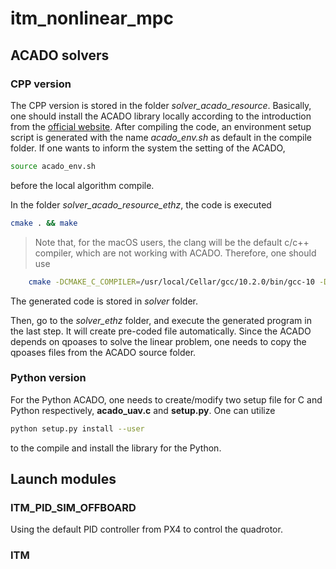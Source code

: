 # itm_nonlinear_mpc

## ACADO solvers

### CPP version

The CPP version is stored in the folder *solver_acado_resource*. Basically, one should install the ACADO library locally according to the introduction from the [official website](https://acado.github.io). After compiling the code, an environment setup script is generated with the name *acado_env.sh* as default in the compile folder. If one wants to inform the system the setting of the ACADO,

```bash
source acado_env.sh
```

before the local algorithm compile.

In the folder *solver_acado_resource_ethz*, the code is executed

```bash
cmake . && make
```

> Note that, for the macOS users, the clang will be the default c/c++ compiler, which are not working with ACADO. Therefore, one should use

```bash
    cmake -DCMAKE_C_COMPILER=/usr/local/Cellar/gcc/10.2.0/bin/gcc-10 -DCMAKE_CXX_COMPILER=/usr/local/Cellar/gcc/10.2.0/bin/g++-10 ..
```

The generated code is stored in *solver* folder.

Then, go to the *solver_ethz* folder, and execute the generated program in the last step. It will create pre-coded file automatically. Since the ACADO depends on qpoases to solve the linear problem, one needs to copy the qpoases files from the ACADO source folder.

### Python version

For the Python ACADO, one needs to create/modify two setup file for C and Python respectively, **acado_uav.c** and **setup.py**. One can utilize

```bash
python setup.py install --user
```

to the compile and install the library for the Python.

## Launch modules

### ITM_PID_SIM_OFFBOARD

Using the default PID controller from PX4 to control the quadrotor.

### ITM
